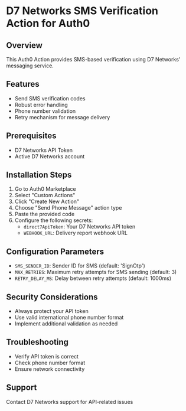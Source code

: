 # D7 Networks SMS Verification Action for Auth0

## Overview
This Auth0 Action provides SMS-based verification using D7 Networks' messaging service.

## Features
- Send SMS verification codes
- Robust error handling
- Phone number validation
- Retry mechanism for message delivery

## Prerequisites
- D7 Networks API Token
- Active D7 Networks account

## Installation Steps
1. Go to Auth0 Marketplace
2. Select "Custom Actions"
3. Click "Create New Action"
4. Choose "Send Phone Message" action type
5. Paste the provided code
6. Configure the following secrets:
   - `direct7ApiToken`: Your D7 Networks API token
   - `WEBHOOK_URL`: Delivery report webhook URL

## Configuration Parameters
- `SMS_SENDER_ID`: Sender ID for SMS (default: 'SignOtp')
- `MAX_RETRIES`: Maximum retry attempts for SMS sending (default: 3)
- `RETRY_DELAY_MS`: Delay between retry attempts (default: 1000ms)

## Security Considerations
- Always protect your API token
- Use valid international phone number format
- Implement additional validation as needed

## Troubleshooting
- Verify API token is correct
- Check phone number format
- Ensure network connectivity

## Support
Contact D7 Networks support for API-related issues